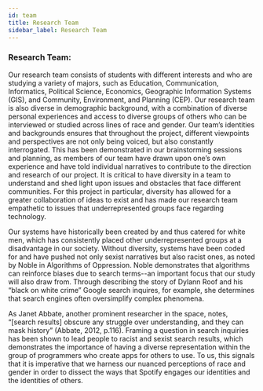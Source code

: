 ```yaml
---
id: team
title: Research Team
sidebar_label: Research Team
---
```


### Research Team:

Our research team consists of students with different interests and who are studying a
variety of majors, such as Education, Communication, Informatics, Political Science, Economics,
Geographic Information Systems (GIS), and Community, Environment, and Planning (CEP).
Our research team is also diverse in demographic background, with a combination of diverse
personal experiences and access to diverse groups of others who can be interviewed or studied
across lines of race and gender. Our team’s identities and backgrounds ensures that throughout
the project, different viewpoints and perspectives are not only being voiced, but also constantly
interrogated. This has been demonstrated in our brainstorming sessions and planning, as
members of our team have drawn upon one’s own experience and have told individual narratives
to contribute to the direction and research of our project. It is critical to have diversity in a team
to understand and shed light upon issues and obstacles that face different communities. For this
project in particular, diversity has allowed for a greater collaboration of ideas to exist and has
made our research team empathetic to issues that underrepresented groups face regarding
technology.

Our systems have historically been created by and thus catered for white men, which has
consistently placed other underrepresented groups at a disadvantage in our society. Without
diversity, systems have been coded for and have pushed not only sexist narratives but also racist
ones, as noted by Noble in Algorithms of Oppression. Noble demonstrates that algorithms can
reinforce biases due to search terms--an important focus that our study will also draw from.
Through describing the story of Dylann Roof and his “black on white crime” Google search
inquires, for example, she determines that search engines often oversimplify complex
phenomena. 

As Janet Abbate, another prominent researcher in the space, notes, “[search results]
obscure any struggle over understanding, and they can mask history” (Abbate, 2012, p.116).
Framing a question in search inquiries has been shown to lead people to racist and sexist search
results, which demonstrates the importance of having a diverse representation within the group
of programmers who create apps for others to use. To us, this signals that it is imperative that we
harness our nuanced perceptions of race and gender in order to dissect the ways that Spotify
engages our identities and the identities of others.